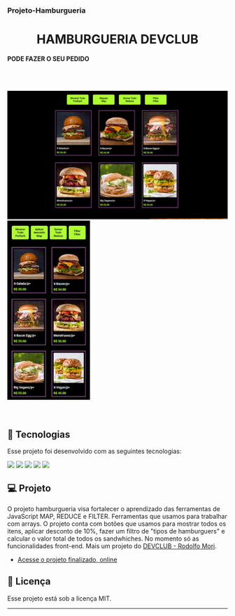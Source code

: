 ### Projeto-Hamburgueria

<h1 align="center">HAMBURGUERIA DEVCLUB</h1>

**PODE FAZER O SEU PEDIDO**

<br>
<br>
<br>

<div>
  <img src="https://github.com/MVSDias/Projeto-Hamburgueria/blob/main/desktop.hamburgueria.png?raw=true" width="700px"/>
  <img src="https://github.com/MVSDias/Projeto-Hamburgueria/blob/main/mobile.hamburgueria.png?raw=true" height="410px"/>
</div>
<br>
<br>



## 🚀 Tecnologias

Esse projeto foi desenvolvido com as seguintes tecnologias:

<img src="https://img.shields.io/badge/HTML5-E34F26?style=for-the-badge&logo=html5&logoColor=white"/>
<img src="https://img.shields.io/badge/CSS3-1572B6?style=for-the-badge&logo=css3&logoColor=white"/>
<img src="https://img.shields.io/badge/JavaScript-F7DF1E?style=for-the-badge&logo=javascript&logoColor=black"/>
<img src="https://cdn.jsdelivr.net/gh/devicons/devicon/icons/github/github-original-wordmark.svg" width="35px" />
<img src="https://cdn.jsdelivr.net/gh/devicons/devicon/icons/git/git-plain-wordmark.svg" width="50px"/>

## 💻 Projeto

O projeto hamburgueria visa fortalecer o aprendizado das ferramentas de JavaScript MAP, REDUCE e FILTER. Ferramentas que usamos para trabalhar com arrays.
O projeto conta com botões que usamos para mostrar todos os itens, aplicar desconto de 10%, fazer um filtro de "tipos de hamburguers" e calcular o valor total de todos os sandwhiches.
No momento só as funcionalidades front-end.
Mais um projeto do  <a href="https://rodolfomori.com.br/devclub/">DEVCLUB - Rodolfo Mori</a>.

- [Acesse o projeto finalizado, online](https://mvsdias.github.io/Projeto-Hamburgueria/)





## :memo: Licença

Esse projeto está sob a licença MIT.

---
